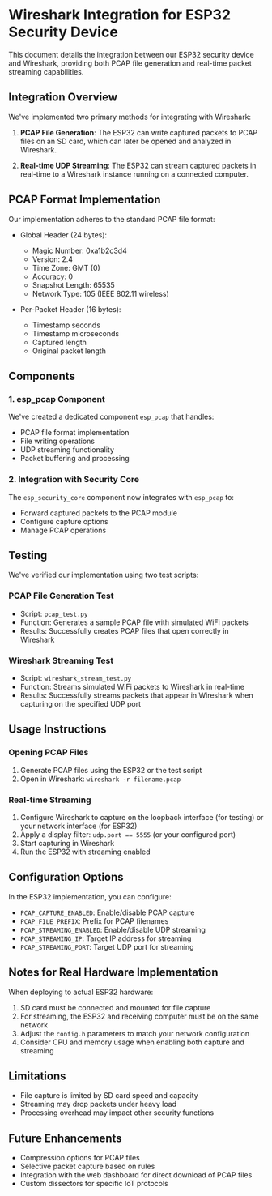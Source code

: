 # Wireshark Integration for ESP32 Security Device

This document details the integration between our ESP32 security device and Wireshark, providing both PCAP file generation and real-time packet streaming capabilities.

## Integration Overview

We've implemented two primary methods for integrating with Wireshark:

1. **PCAP File Generation**: The ESP32 can write captured packets to PCAP files on an SD card, which can later be opened and analyzed in Wireshark.

2. **Real-time UDP Streaming**: The ESP32 can stream captured packets in real-time to a Wireshark instance running on a connected computer.

## PCAP Format Implementation

Our implementation adheres to the standard PCAP file format:

- Global Header (24 bytes):
  - Magic Number: 0xa1b2c3d4
  - Version: 2.4
  - Time Zone: GMT (0)
  - Accuracy: 0
  - Snapshot Length: 65535
  - Network Type: 105 (IEEE 802.11 wireless)

- Per-Packet Header (16 bytes):
  - Timestamp seconds
  - Timestamp microseconds
  - Captured length
  - Original packet length

## Components

### 1. esp_pcap Component

We've created a dedicated component `esp_pcap` that handles:
- PCAP file format implementation
- File writing operations
- UDP streaming functionality
- Packet buffering and processing

### 2. Integration with Security Core

The `esp_security_core` component now integrates with `esp_pcap` to:
- Forward captured packets to the PCAP module
- Configure capture options
- Manage PCAP operations

## Testing

We've verified our implementation using two test scripts:

### PCAP File Generation Test

- Script: `pcap_test.py`
- Function: Generates a sample PCAP file with simulated WiFi packets
- Results: Successfully creates PCAP files that open correctly in Wireshark

### Wireshark Streaming Test

- Script: `wireshark_stream_test.py`
- Function: Streams simulated WiFi packets to Wireshark in real-time
- Results: Successfully streams packets that appear in Wireshark when capturing on the specified UDP port

## Usage Instructions

### Opening PCAP Files

1. Generate PCAP files using the ESP32 or the test script
2. Open in Wireshark: `wireshark -r filename.pcap`

### Real-time Streaming

1. Configure Wireshark to capture on the loopback interface (for testing) or your network interface (for ESP32)
2. Apply a display filter: `udp.port == 5555` (or your configured port)
3. Start capturing in Wireshark
4. Run the ESP32 with streaming enabled

## Configuration Options

In the ESP32 implementation, you can configure:

- `PCAP_CAPTURE_ENABLED`: Enable/disable PCAP capture
- `PCAP_FILE_PREFIX`: Prefix for PCAP filenames
- `PCAP_STREAMING_ENABLED`: Enable/disable UDP streaming
- `PCAP_STREAMING_IP`: Target IP address for streaming
- `PCAP_STREAMING_PORT`: Target UDP port for streaming

## Notes for Real Hardware Implementation

When deploying to actual ESP32 hardware:

1. SD card must be connected and mounted for file capture
2. For streaming, the ESP32 and receiving computer must be on the same network
3. Adjust the `config.h` parameters to match your network configuration
4. Consider CPU and memory usage when enabling both capture and streaming

## Limitations

- File capture is limited by SD card speed and capacity
- Streaming may drop packets under heavy load
- Processing overhead may impact other security functions

## Future Enhancements

- Compression options for PCAP files
- Selective packet capture based on rules
- Integration with the web dashboard for direct download of PCAP files
- Custom dissectors for specific IoT protocols 